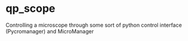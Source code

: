 # qp_scope
Controlling a microscope through some sort of python control interface (Pycromanager) and MicroManager
